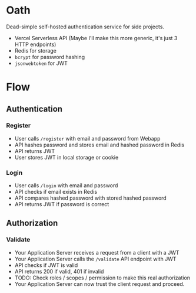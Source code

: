# Oath

Dead-simple self-hosted authentication service for side projects.

- Vercel Serverless API (Maybe I'll make this more generic, it's just 3 HTTP endpoints)
- Redis for storage
- `bcrypt` for password hashing
- `jsonwebtoken` for JWT


# Flow
## Authentication
### Register
- User calls `/register` with email and password from Webapp
- API hashes password and stores email and hashed password in Redis
- API returns JWT
- User stores JWT in local storage or cookie

### Login
- User calls `/login` with email and password
- API checks if email exists in Redis
- API compares hashed password with stored hashed password
- API returns JWT if password is correct

## Authorization
### Validate
- Your Application Server receives a request from a client with a JWT
- Your Application Server calls the `/validate` API endpoint with JWT
- API checks if JWT is valid
- API returns 200 if valid, 401 if invalid
- TODO: Check roles / scopes / permission to make this real authorization
- Your Application Server can now trust the client request and proceed.
